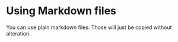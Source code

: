 # Using Markdown files

You can use plain markdown files. Those will just be copied without alteration.

